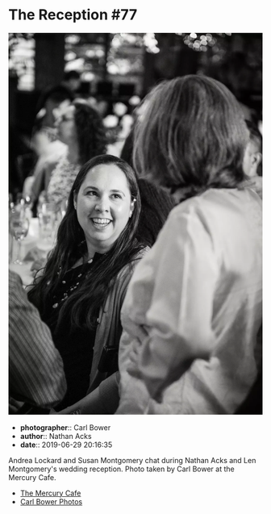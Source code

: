 # The Reception #77

![Andrea Lockard and Susan Montgomery chat](assets/2019-06-29-set-3-the-reception-77.webp)

* **photographer**:: Carl Bower  
* **author**:: Nathan Acks  
* **date**:: 2019-06-29 20:16:35

Andrea Lockard and Susan Montgomery chat during Nathan Acks and Len Montgomery's wedding reception. Photo taken by Carl Bower at the Mercury Cafe.

* [The Mercury Cafe](http://mercurycafe.com)
* [Carl Bower Photos](https://carlbowerphotos.com)
